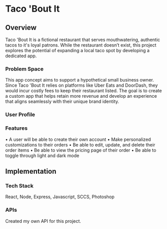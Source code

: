 # Taco 'Bout It

## Overview

Taco 'Bout It is a fictional restaurant that serves mouthwatering, authentic tacos to it's loyal patrons.  While the restaurant doesn’t exist, this project explores the potential of expanding a local taco spot by developing a dedicated app.

### Problem Space

This app concept aims to support a hypothetical small business owner. Since Taco 'Bout It relies on platforms like Uber Eats and DoorDash, they would incur costly fees to keep their restaurant listed. The goal is to create a custom app that helps retain more revenue and develop an experience that aligns seamlessly with their unique brand identity.

### User Profile


### Features

• A user will be able to create their own account
• Make personalized customizations to their orders
• Be able to edit, update, and delete their order items
• Be able to view the pricing page of their order
• Be able to toggle through light and dark mode

## Implementation

### Tech Stack

React, Node, Express, Javascript, SCCS, Photoshop

### APIs

Created my own API for this project.
